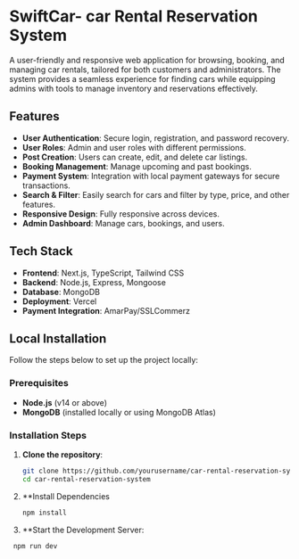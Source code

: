 # SwiftCar- car Rental Reservation System

A user-friendly and responsive web application for browsing, booking, and managing car rentals, tailored for both customers and administrators. The system provides a seamless experience for finding cars while equipping admins with tools to manage inventory and reservations effectively.

## Features

- **User Authentication**: Secure login, registration, and password recovery.
- **User Roles**: Admin and user roles with different permissions.
- **Post Creation**: Users can create, edit, and delete car listings.
- **Booking Management**: Manage upcoming and past bookings.
- **Payment System**: Integration with local payment gateways for secure transactions.
- **Search & Filter**: Easily search for cars and filter by type, price, and other features.
- **Responsive Design**: Fully responsive across devices.
- **Admin Dashboard**: Manage cars, bookings, and users.

## Tech Stack

- **Frontend**: Next.js, TypeScript, Tailwind CSS
- **Backend**: Node.js, Express, Mongoose
- **Database**: MongoDB
- **Deployment**: Vercel
- **Payment Integration**: AmarPay/SSLCommerz

## Local Installation

Follow the steps below to set up the project locally:

### Prerequisites

- **Node.js** (v14 or above)
- **MongoDB** (installed locally or using MongoDB Atlas)

### Installation Steps

1. **Clone the repository**:
   ```bash
   git clone https://github.com/yourusername/car-rental-reservation-system.git
   cd car-rental-reservation-system
2. **Install Dependencies
   ```bash
   npm install
3. **Start the Development Server:
  ```bash
   npm run dev

